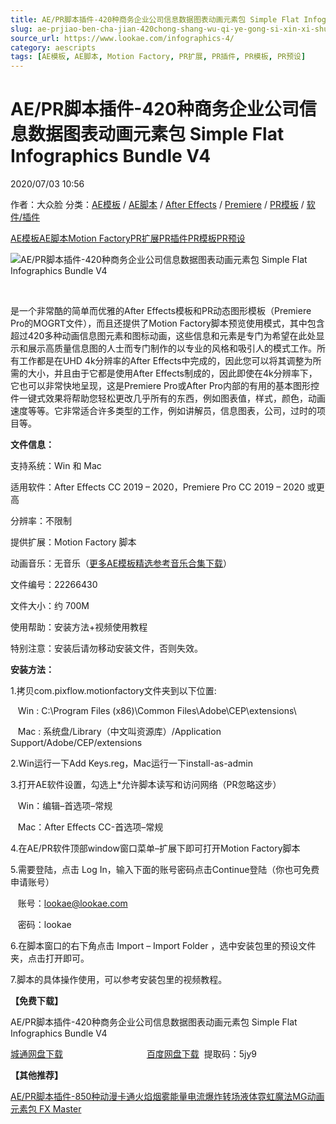 ```yaml
---
title: AE/PR脚本插件-420种商务企业公司信息数据图表动画元素包 Simple Flat Infographics Bundle V4
slug: ae-prjiao-ben-cha-jian-420chong-shang-wu-qi-ye-gong-si-xin-xi-shu-ju-tu-biao-dong-hua-yuan-su-bao-simple-flat-infographics-bundle-v4
source_url: https://www.lookae.com/infographics-4/
category: aescripts
tags: [AE模板, AE脚本, Motion Factory, PR扩展, PR插件, PR模板, PR预设]
---
```

# AE/PR脚本插件-420种商务企业公司信息数据图表动画元素包 Simple Flat Infographics Bundle V4

2020/07/03 10:56

作者：大众脸
分类：[AE模板](https://www.lookae.com/after-effects/other-after-effects/) / [AE脚本](https://www.lookae.com/after-effects/aescripts/) / [After Effects](https://www.lookae.com/after-effects/) / [Premiere](https://www.lookae.com/qitarjcj/premierezy/) / [PR模板](https://www.lookae.com/prmoban/) / [软件/插件](https://www.lookae.com/qitarjcj/)

[AE模板](https://www.lookae.com/tag/ae%e6%a8%a1%e6%9d%bf/)[AE脚本](https://www.lookae.com/tag/ae%e8%84%9a%e6%9c%ac/)[Motion Factory](https://www.lookae.com/tag/motion-factory/)[PR扩展](https://www.lookae.com/tag/pr%e6%89%a9%e5%b1%95/)[PR插件](https://www.lookae.com/tag/pr%e6%8f%92%e4%bb%b6/)[PR模板](https://www.lookae.com/tag/pr%e6%a8%a1%e6%9d%bf/)[PR预设](https://www.lookae.com/tag/pr%e9%a2%84%e8%ae%be/)

![AE/PR脚本插件-420种商务企业公司信息数据图表动画元素包 Simple Flat Infographics Bundle V4](https://www.lookae.com/wp-content/uploads/2020/07/22266430-Simple-Flat-Infographics-Bundle-V4.jpg "AE/PR脚本插件-420种商务企业公司信息数据图表动画元素包 Simple Flat Infographics Bundle V4-LookAE.com")

﻿

是一个非常酷的简单而优雅的After Effects模板和PR动态图形模板（Premiere Pro的MOGRT文件），而且还提供了Motion Factory脚本预览使用模式，其中包含超过420多种动画信息图元素和图标动画，这些信息和元素是专门为希望在此处显示和展示高质量信息图的人士而专门制作的以专业的风格和吸引人的模式工作。所有工作都是在UHD 4k分辨率的After Effects中完成的，因此您可以将其调整为所需的大小，并且由于它都是使用After Effects制成的，因此即使在4k分辨率下，它也可以非常快地呈现，这是Premiere Pro或After Pro内部的有用的基本图形控件一键式效果将帮助您轻松更改几乎所有的东西，例如图表值，样式，颜色，动画速度等等。它非常适合许多类型的工作，例如讲解员，信息图表，公司，过时的项目等。

**文件信息：**

支持系统：Win 和 Mac

适用软件：After Effects CC 2019 – 2020，Premiere Pro CC 2019 – 2020 或更高

分辨率：不限制

提供扩展：Motion Factory 脚本

动画音乐：无音乐（[更多AE模板精选参考音乐合集下载](https://item.taobao.com/item.htm?spm=a1z10.1.w4004-2793089344.4.MUvxbV&id=37289930486)）

文件编号：22266430

文件大小：约 700M

使用帮助：安装方法+视频使用教程

特别注意：安装后请勿移动安装文件，否则失效。

**安装方法：**

1.拷贝com.pixflow.motionfactory文件夹到以下位置:

   Win : C:\Program Files (x86)\Common Files\Adobe\CEP\extensions\

   Mac : 系统盘/Library（中文叫资源库）/Application Support/Adobe/CEP/extensions

2.Win运行一下Add Keys.reg，Mac运行一下install-as-admin

3.打开AE软件设置，勾选上\*允许脚本读写和访问网络（PR忽略这步）

   Win：编辑–首选项–常规

   Mac：After Effects CC-首选项–常规

4.在AE/PR软件顶部window窗口菜单–扩展下即可打开Motion Factory脚本

5.需要登陆，点击 Log In，输入下面的账号密码点击Continue登陆（你也可免费申请账号）

   账号：lookae@lookae.com

   密码：lookae

6.在脚本窗口的右下角点击 Import – Import Folder ，选中安装包里的预设文件夹，点击打开即可。

7.脚本的具体操作使用，可以参考安装包里的视频教程。

**【免费下载】**

AE/PR脚本插件-420种商务企业公司信息数据图表动画元素包 Simple Flat Infographics Bundle V4

[城通网盘下载](https://089u.com/file/680462-451633230)                                  [百度网盘下载](https://pan.baidu.com/s/1fnVA-6l0AFxB7HXtm-zOXQ)  提取码：5jy9

**【其他推荐】**

[AE/PR脚本插件-850种动漫卡通火焰烟雾能量电流爆炸转场液体霓虹魔法MG动画元素包 FX Master](https://www.lookae.com/fx-master/)
